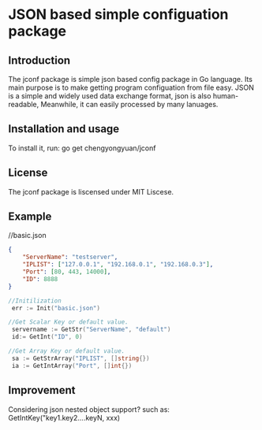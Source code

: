 # JSON based simple configuation package

Introduction
------------

The jconf package is simple json based config package in Go language.
Its main purpose is to make getting program configuation from file easy.
JSON is a simple and widely used data exchange format, json is also
human-readable, Meanwhile, it can easily processed by many lanuages.


Installation and usage
----------------------

To install it, run:
go get chengyongyuan/jconf

License
-------
The jconf package is liscensed under MIT Liscese.

Example
-------

//basic.json
```json
{
    "ServerName": "testserver",
    "IPLIST": ["127.0.0.1", "192.168.0.1", "192.168.0.3"],
    "Port": [80, 443, 14000],
    "ID": 8888
}
```
```Go
//Initilization
 err := Init("basic.json")

//Get Scalar Key or default value.
 servername := GetStr("ServerName", "default")
 id:= GetInt("ID", 0)

//Get Array Key or default value.
 sa := GetStrArray("IPLIST", []string{})
 ia := GetIntArray("Port", []int{})
 ```
Improvement
-----------

 Considering json nested object support? 
 such as:
 GetIntKey("key1.key2....keyN, xxx)
